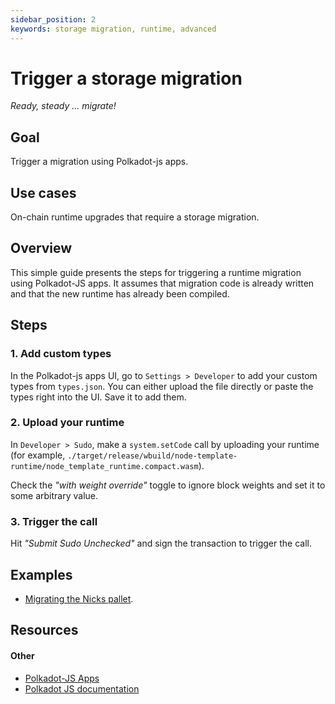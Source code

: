 ```yaml
---
sidebar_position: 2
keywords: storage migration, runtime, advanced
---
```


# Trigger a storage migration
_Ready, steady ... migrate!_

## Goal

Trigger a migration using Polkadot-js apps.

## Use cases
On-chain runtime upgrades that require a storage migration. 
## Overview

This simple guide presents the steps for triggering a runtime migration using Polkadot-JS apps. It
assumes that migration code is already written and that the new runtime has already been compiled.

## Steps

### 1. Add custom types
In the Polkadot-js apps UI, go to `Settings > Developer` to add your custom types from `types.json`. You can either upload the file directly or paste the types right into the UI. Save it to add them.
### 2. Upload your runtime 

In `Developer > Sudo`, make a `system.setCode` call by uploading your runtime (for example, `./target/release/wbuild/node-template-runtime/node_template_runtime.compact.wasm`). 

Check the _"with weight override"_ toggle to ignore block weights and set it to some arbitrary value. 

### 3. Trigger the call 

Hit _"Submit Sudo Unchecked"_ and sign the transaction to trigger the call.  


## Examples

- [Migrating the Nicks pallet](https://github.com/substrate-developer-hub/migration-example/pull/2/files).

## Resources

#### Other
- [Polkadot-JS Apps](https://polkadot.js.org/apps/)
- [Polkadot JS documentation](https://polkadot.js.org/docs/)
